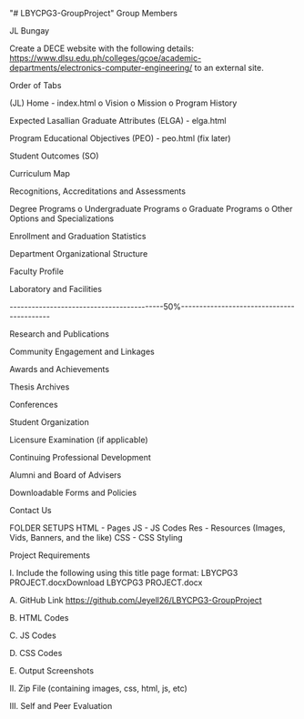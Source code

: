 "# LBYCPG3-GroupProject" 
Group Members

JL Bungay

Create a DECE website with the following details: 
https://www.dlsu.edu.ph/colleges/gcoe/academic-departments/electronics-computer-engineering/ 
to an external site.

Order of Tabs

(JL)
Home - index.html
o Vision
o Mission
o Program History


Expected Lasallian Graduate Attributes (ELGA) - elga.html

Program Educational Objectives (PEO) - peo.html (fix later)

Student Outcomes (SO)

Curriculum Map

Recognitions, Accreditations and Assessments

Degree Programs
o Undergraduate Programs
o Graduate Programs
o Other Options and Specializations

Enrollment and Graduation Statistics

Department Organizational Structure

Faculty Profile

Laboratory and Facilities

------------------------------------------50%------------------------------------------

Research and Publications

Community Engagement and Linkages

Awards and Achievements

Thesis Archives

Conferences

Student Organization

Licensure Examination (if applicable)

Continuing Professional Development

Alumni and Board of Advisers

Downloadable Forms and Policies

Contact Us

FOLDER SETUPS
HTML - Pages
JS - JS Codes
Res - Resources (Images, Vids, Banners, and the like)
CSS - CSS Styling

Project Requirements

I. Include the following using this title page format: LBYCPG3 PROJECT.docxDownload LBYCPG3 PROJECT.docx

A. GitHub Link
https://github.com/Jeyell26/LBYCPG3-GroupProject

B. HTML Codes

C. JS Codes

D. CSS Codes

E. Output Screenshots

 

II. Zip File (containing images, css, html, js, etc)

 

III. Self and Peer Evaluation



